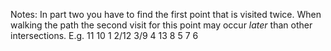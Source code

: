 Notes:
In part two you have to find the first point that is visited twice.
When walking the path the second visit for this point may occur _later_ than other intersections.
E.g.
     11  10
  1 2/12 3/9 4
     13   8  5
          7  6

